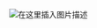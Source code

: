 ![在这里插入图片描述](https://img-blog.csdnimg.cn/20201018225727261.png?x-oss-process=image/watermark,type_ZmFuZ3poZW5naGVpdGk,shadow_10,text_aHR0cHM6Ly9ibG9nLmNzZG4ubmV0L01lZ2V0b29k,size_16,color_FFFFFF,t_70#pic_center)
